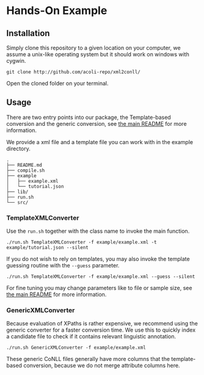 # Hands-On Example

## Installation
Simply clone this repository to a given location on your computer, we assume a unix-like operating system but it should work on windows with cygwin.

`git clone http://github.com/acoli-repo/xml2conll/`

Open the cloned folder on your terminal.

## Usage

There are two entry points into our package, the Template-based conversion and the generic conversion, see [the main README](README.md) for more information. 

We provide a xml file and a template file you can work with in the example directory.
```
.
├── README.md
├── compile.sh
├── example
│   ├── example.xml
│   └── tutorial.json
├── lib/
├── run.sh
└── src/
```

### TemplateXMLConverter
Use the `run.sh` together with the class name to invoke the main function.

```shell script
./run.sh TemplateXMLConverter -f example/example.xml -t example/tutorial.json --silent
```
If you do not wish to rely on templates, you may also invoke the template guessing routine with the `--guess` parameter.

```shell script
./run.sh TemplateXMLConverter -f example/example.xml --guess --silent
```

For fine tuning you may change parameters like to file or sample size, see [the main README](README.md) for more information.

### GenericXMLConverter

Because evaluation of XPaths is rather expensive, we recommend using the generic converter for a faster conversion time.
We use this to quickly index a candidate file to check if it contains relevant linguistic annotation.

```shell script
./run.sh GenericXMLConverter -f example/example.xml
```

These generic CoNLL files generally have more columns that the template-based conversion, because we do not  merge
attribute columns here. 

